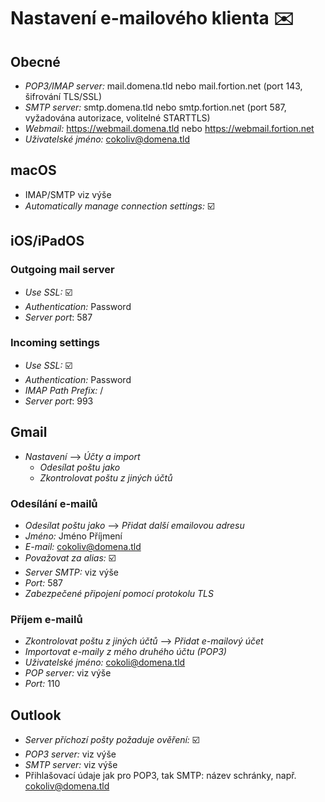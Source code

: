# Nastavení e-mailového klienta ✉️

## Obecné
- _POP3/IMAP server:_	mail.domena.tld nebo mail.fortion.net (port 143, šifrování TLS/SSL)
- _SMTP server:_ smtp.domena.tld nebo smtp.fortion.net (port 587, vyžadována autorizace, volitelné STARTTLS)
- _Webmail:_ https://webmail.domena.tld nebo https://webmail.fortion.net
- _Uživatelské jméno:_ cokoliv@domena.tld

## macOS
- IMAP/SMTP viz výše
- _Automatically manage connection settings:_ ☑️

## iOS/iPadOS

### Outgoing mail server
- _Use SSL:_ ☑️
- _Authentication:_ Password
- _Server port_: 587

### Incoming settings
- _Use SSL:_ ☑️
- _Authentication:_ Password
- _IMAP Path Prefix:_ /
- _Server port_: 993

## Gmail
- _Nastavení_ –> _Účty a import_
  - _Odesílat poštu jako_
  - _Zkontrolovat poštu z jiných účtů_

### Odesílání e-mailů
- _Odesílat poštu jako_ –> _Přidat další emailovou adresu_
- _Jméno:_ Jméno Příjmení
- _E-mail:_ cokoliv@domena.tld
- _Považovat za alias:_ ☑️
- _Server SMTP:_ viz výše
- _Port:_ 587
- _Zabezpečené připojení pomocí protokolu TLS_

### Příjem e-mailů
- _Zkontrolovat poštu z jiných účtů_ –> _Přidat e-mailový účet_
- _Importovat e-maily z mého druhého účtu (POP3)_
- _Uživatelské jméno:_ cokoli@domena.tld
- _POP server:_ viz výše
- _Port:_ 110

## Outlook
- _Server příchozí pošty požaduje ověření:_ ☑️
- _POP3 server:_ viz výše
- _SMTP server:_ viz výše
- Přihlašovací údaje jak pro POP3, tak SMTP: název schránky, např. cokoliv@domena.tld
